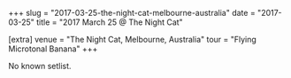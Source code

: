 +++
slug = "2017-03-25-the-night-cat-melbourne-australia"
date = "2017-03-25"
title = "2017 March 25 @ The Night Cat"

[extra]
venue = "The Night Cat, Melbourne, Australia"
tour = "Flying Microtonal Banana"
+++

No known setlist.
